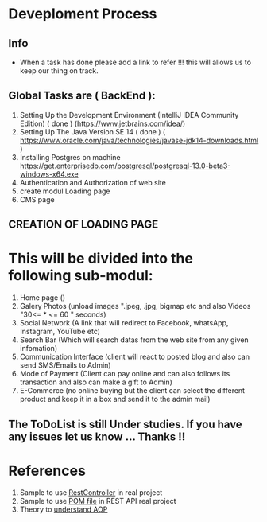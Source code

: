 # Deveploment Process
## Info
- When a task has done please add a  link to refer !!!  this will allows us to keep our thing on track.

##  Global Tasks are ( BackEnd ): 
1. Setting Up the Development Environment (IntelliJ IDEA Community Edition)  		( done ) 	(https://www.jetbrains.com/idea/)
1. Setting Up The Java Version SE 14 		( done )		( https://www.oracle.com/java/technologies/javase-jdk14-downloads.html )
1. Installing Postgres on machine https://get.enterprisedb.com/postgresql/postgresql-13.0-beta3-windows-x64.exe
1. Authentication and Authorization of web site
1. create modul Loading page
1. CMS page

## CREATION OF LOADING PAGE
# This will be divided into the following sub-modul:
1. Home page ()
1. Galery Photos (unload images ".jpeg, .jpg, bigmap etc and also Videos "30<= * <= 60 " seconds)
1. Social Network (A link that will redirect to Facebook, whatsApp, Instagram, YouTube etc)
1. Search Bar (Which will search datas from the web site from any given infomation)
1. Communication Interface (client will react to posted blog and also can send SMS/Emails to Admin)
1. Mode of Payment (Client can pay online and can also follows its transaction and also can make a gift to Admin)
1. E-Commerce (no online buying but the client can select the different product and keep it in a box and send it to the admin mail)

## The ToDoList is still Under studies. If you have any issues let us know ... Thanks !!

# References
1. Sample to use [RestController](https://github.com/corona-warn-app/cwa-server/tree/master/services/submission/src/main/java/app/coronawarn/server/services/submission/controller) in real project 
1. Sample to use [POM file](https://github.com/corona-warn-app/cwa-server/blob/master/services/submission/pom.xml) in REST API real project
1. Theory to [understand AOP](https://www.baeldung.com/spring-aop-annotation)
